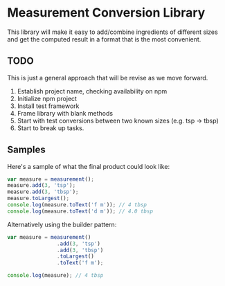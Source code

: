 # Measurement Conversion Library

This library will make it easy to add/combine ingredients of 
different sizes and get the computed result in a format 
that is the most convenient.

## TODO 

This is just a general approach that will be revise as we move forward.

1. Establish project name, checking availability on npm
2. Initialize npm project
3. Install test framework
4. Frame library with blank methods
5. Start with test conversions between two known sizes (e.g. tsp -> tbsp)
6. Start to break up tasks.

## Samples

Here's a sample of what the final product could look like:

```js
var measure = measurement();
measure.add(3, 'tsp');
measure.add(3, 'tbsp');
measure.toLargest();
console.log(measure.toText('f m')); // 4 tbsp
console.log(measure.toText('d m')); // 4.0 tbsp
```

Alternatively using the builder pattern:

```js
var measure = measurement()
                .add(3, 'tsp')
                .add(3, 'tbsp')
                .toLargest()
                .toText('f m');

console.log(measure); // 4 tbsp
```